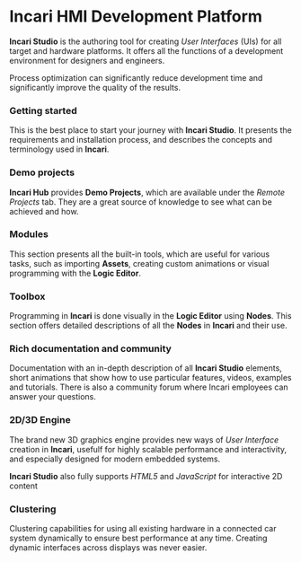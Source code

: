 # Incari HMI Development Platform

**Incari Studio** is the authoring tool for creating *User Interfaces* \(UIs\) for all target and hardware platforms. It offers all the functions of a development environment for designers and engineers.

Process optimization can significantly reduce development time and significantly improve the quality of the results.

### Getting started

This is the best place to start your journey with **Incari Studio**. It presents the requirements and installation process, and describes the concepts and terminology used in **Incari**.

### Demo projects

**Incari Hub** provides **Demo Projects**, which are available under the *Remote Projects* tab. They are a great source of knowledge to see what can be achieved and how.

### Modules

This section presents all the built-in tools, which are useful for various tasks, such as importing **Assets**, creating custom animations or visual programming with the **Logic Editor**.

### Toolbox

Programming in **Incari** is done visually in the **Logic Editor** using **Nodes**. This section offers detailed descriptions of all the **Nodes** in **Incari** and their use.

### Rich documentation and community

Documentation with an in-depth description of all **Incari Studio** elements, short animations that show how to use particular features, videos, examples and tutorials. There is also a community forum where Incari employees can answer your questions.

### 2D/3D Engine

The brand new 3D graphics engine provides new ways of *User Interface* creation in **Incari**, usefulf for highly scalable performance and interactivity, and especially designed for modern embedded systems.

**Incari Studio** also fully supports _HTML5_ and _JavaScript_ for interactive 2D content

### Clustering

Clustering capabilities for using all existing hardware in a connected car system dynamically to ensure best performance at any time. Creating dynamic interfaces across displays was never easier.
